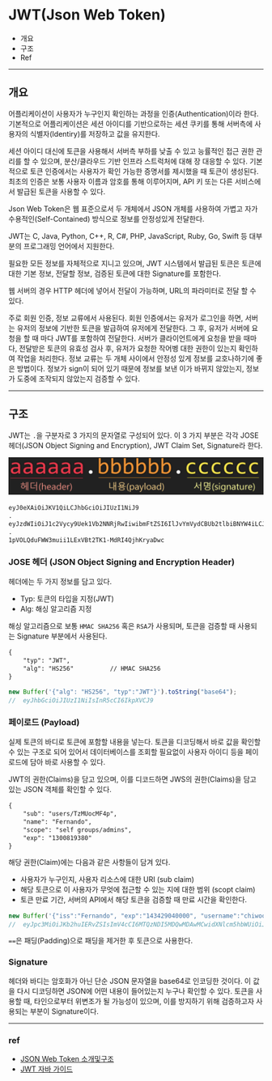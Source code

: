 # JWT(Json Web Token)

- 개요
- 구조
- Ref

------

## 개요

어플리케이션이 사용자가 누구인지 확인하는 과정을 인증(Authentication)이라 한다. 기본적으로 어플리케이션은 세션 아이디를 기반으로하는 세션 쿠키를 통해 서버측에 사용자의 식별자(Identiry)를 저장하고 값을 유지한다. 

세션 아이디 대신에 토큰을 사용해서 서버측 부하를 낮출 수 있고 능률적인 접근 권한 관리를 할 수 있으며, 분산/클라우드 기반 인프라 스트럭처에 대해 장 대응할 수 있다.  기본적으로 토큰 인증에서는 사용자가 확인 가능한 증명서를 제시했을 때 토큰이 생성된다. 최초의 인증은 보통 사용자 이름과 암호를 통해 이루어지며, API 키 또는 다른 서비스에서 발급된 토큰을 사용할 수 있다.

Json Web Token은 웹 표준으로서 두 개체에서 JSON 개체를 사용하여 가볍고  자가수용적인(Self-Contained) 방식으로 정보를 안정성있게 전달한다.

JWT는 C, Java, Python, C++, R, C#, PHP, JavaScript, Ruby, Go, Swift 등 대부분의 프로그래밍 언어에서 지원한다. 

필요한 모든 정보를 자체적으로 지니고 있으며, JWT 시스템에서 발급된 토큰은 토큰에 대한 기본 정보, 전달할 정보, 검증된 토큰에 대한 Signature를 포함한다.

웹 서버의 경우 HTTP 헤더에 넣어서 전달이 가능하며, URL의 파라미터로 전달 할 수 있다.

주로 회원 인증, 정보 교류에서 사용된다. 회원 인증에서는 유저가 로그인을 하면, 서버는 유저의 정보에 기반한 토큰을 발급하여 유저에게 전달한다. 그 후, 유저가 서버에 요청을 할 때 마다 JWT를 포함하여 전달한다. 서버가 클라이언트에게 요청을 받을 때마다, 전달받은 토큰의 유효성 검사 후, 유저가 요청한 작어벵 대한 권한이 있는지 확인하여 작업을 처리한다. 정보 교류는 두 개체 사이에서 안정성 있게 정보를 교호나하기에 좋은 방법이다. 정보가 sign이 되어 있기 때문에 정보를 보낸 이가 바뀌지 않았는지, 정보가 도중에 조작되지 않았는지 검증할 수 있다.

------

## 구조

JWT는 ``.``을 구분자로 3 가지의 문자열로 구성되어 있다. 이 3 가지 부분은 각각 JOSE 헤더(JSON Object Signing and Encryption), JWT Claim Set, Signature라 한다.

![JWT](./Image/JWT.png)

```
eyJ0eXAiOiJKV1QiLCJhbGciOiJIUzI1NiJ9
.
eyJzdWIiOiJ1c2Vycy9Uek1Vb2NNRjRwIiwibmFtZSI6IlJvYmVydCBUb2tlbiBNYW4iLCJzY29wZSI6InNlbGYgZ3JvdXBzL2FkbWlucyIsImV4cCI6IjEzMDA4MTkzODAifQ
.
1pVOLQduFWW3muii1LExVBt2TK1-MdRI4QjhKryaDwc
```

### JOSE 헤더 (JSON Object Signing and Encryption Header)

헤더에는 두 가지 정보를 담고 있다.

- Typ: 토큰의 타입을 지정(JWT)
- Alg: 해싱 알고리즘 지정

해싱 알고리즘으로 보통 ``HMAC SHA256`` 혹은 ``RSA``가 사용되며, 토큰을 검증할 때 사용되는 Signature 부분에서 사용된다.

```
{
    "typ": "JWT",
    "alg": "HS256"			// HMAC SHA256
}
```

```javascript
new Buffer('{"alg": "HS256", "typ":"JWT"}').toString("base64");
//	eyJhbGciOiJIUzI1NiIsInR5cCI6IkpXVCJ9
```

### 페이로드 (Payload)

실제 토큰의 바디로 토큰에 포함할 내용을 넣는다. 토큰을 디코딩해서 바로 값을 확인할 수 있는 구조로 되어 있어서 데이터베이스를 조회할 필요없이 사용자 아이디 등을 페이로드에 담아 바로 사용할 수 있다.

JWT의 권한(Claims)을 담고 있으며, 이를 디코드하면 JWS의 권한(Claims)을 담고 있는 JSON 객체를 확인할 수 있다.

```
{
    "sub": "users/TzMUocMF4p",
    "name": "Fernando",
    "scope": "self groups/admins",
    "exp": "1300819380"
}
```

해당 권한(Claim)에는 다음과 같은 사항들이 담겨 있다.

- 사용자가 누구인지, 사용자 리소스에 대한 URI (sub claim)
- 해당 토큰으로 이 사용자가 무엇에 접근할 수 있는 지에 대한 범위 (scopt claim)
- 토큰 만료 기간, 서버의 API에서 해당 토큰을 검증할 때 만료 시간을 확인한다.

```javascript
new Buffer('{"iss":"Fernando", "exp":"143429040000", "username":"chiwoo", "age":25, "iat":1434286842654}').toString("base64");
//	eyJpc3MiOiJKb2huIERvZSIsImV4cCI6MTQzNDI5MDQwMDAwMCwidXNlcm5hbWUiOiJqb2huIiwiYWdlIjoyNSwiaWF0IjoxNDM0Mjg2ODQyNjU0fQ==
```

``==``은 패딩(Padding)으로 패딩을 제거한 후 토큰으로 사용한다.

### Signature

헤더와 바디는 암호화가 아닌 단순 JSON 문자열을 base64로 인코딩한 것이다. 이 값을 다시 디코딩하면 JSON에 어떤 내용이 들어있는지 누구나 확인할 수 있다. 토큰을 사용할 때, 타인으로부터 위변조가 될 가능성이 있으며, 이를 방지하기 위해 검증하고자 사용되는 부분이 Signature이다. 

------

### ref

- [JSON Web Token 소개및구조](https://velopert.com/2389)
- [JWT 자바 가이드](https://medium.com/@OutOfBedlam/jwt-%EC%9E%90%EB%B0%94-%EA%B0%80%EC%9D%B4%EB%93%9C-53ccd7b2ba10)

